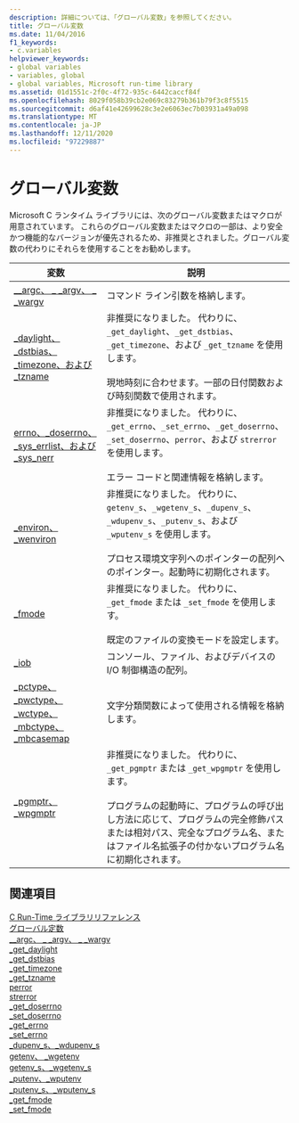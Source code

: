 ```yaml
---
description: 詳細については、「グローバル変数」を参照してください。
title: グローバル変数
ms.date: 11/04/2016
f1_keywords:
- c.variables
helpviewer_keywords:
- global variables
- variables, global
- global variables, Microsoft run-time library
ms.assetid: 01d1551c-2f0c-4f72-935c-6442caccf84f
ms.openlocfilehash: 8029f058b39cb2e069c83279b361b79f3c8f5515
ms.sourcegitcommit: d6af41e42699628c3e2e6063ec7b03931a49a098
ms.translationtype: MT
ms.contentlocale: ja-JP
ms.lasthandoff: 12/11/2020
ms.locfileid: "97229887"
---
```

# <a name="global-variables"></a>グローバル変数

Microsoft C ランタイム ライブラリには、次のグローバル変数またはマクロが用意されています。 これらのグローバル変数またはマクロの一部は、より安全かつ機能的なバージョンが優先されるため、非推奨とされました。グローバル変数の代わりにそれらを使用することをお勧めします。

|変数|説明|
|--------------|-----------------|
|[__argc、 \_ _argv、 \_ _wargv](../c-runtime-library/argc-argv-wargv.md)|コマンド ライン引数を格納します。|
|[_daylight、_dstbias、_timezone、および _tzname](../c-runtime-library/daylight-dstbias-timezone-and-tzname.md)|非推奨になりました。 代わりに、`_get_daylight`、`_get_dstbias`、`_get_timezone`、および `_get_tzname` を使用します。<br /><br /> 現地時刻に合わせます。一部の日付関数および時刻関数で使用されます。|
|[errno、_doserrno、_sys_errlist、および _sys_nerr](../c-runtime-library/errno-doserrno-sys-errlist-and-sys-nerr.md)|非推奨になりました。 代わりに、`_get_errno`、`_set_errno`、`_get_doserrno`、`_set_doserrno`、`perror`、および `strerror` を使用します。<br /><br /> エラー コードと関連情報を格納します。|
|[_environ、_wenviron](../c-runtime-library/environ-wenviron.md)|非推奨になりました。 代わりに、`getenv_s`、`_wgetenv_s`、`_dupenv_s`、`_wdupenv_s`、`_putenv_s`、および `_wputenv_s` を使用します。<br /><br /> プロセス環境文字列へのポインターの配列へのポインター。起動時に初期化されます。|
|[_fmode](../c-runtime-library/fmode.md)|非推奨になりました。 代わりに、`_get_fmode` または `_set_fmode` を使用します。<br /><br /> 既定のファイルの変換モードを設定します。|
|[_iob](../c-runtime-library/iob.md)|コンソール、ファイル、およびデバイスの I/O 制御構造の配列。|
|[_pctype、_pwctype、_wctype、_mbctype、_mbcasemap](../c-runtime-library/pctype-pwctype-wctype-mbctype-mbcasemap.md)|文字分類関数によって使用される情報を格納します。|
|[_pgmptr、_wpgmptr](../c-runtime-library/pgmptr-wpgmptr.md)|非推奨になりました。 代わりに、`_get_pgmptr` または `_get_wpgmptr` を使用します。<br /><br /> プログラムの起動時に、プログラムの呼び出し方法に応じて、プログラムの完全修飾パスまたは相対パス、完全なプログラム名、またはファイル名拡張子の付かないプログラム名に初期化されます。|

## <a name="see-also"></a>関連項目

[C Run-Time ライブラリリファレンス](../c-runtime-library/c-run-time-library-reference.md)<br/>
[グローバル定数](../c-runtime-library/global-constants.md)<br/>
[__argc、 \_ _argv、 \_ _wargv](../c-runtime-library/argc-argv-wargv.md)<br/>
[_get_daylight](../c-runtime-library/reference/get-daylight.md)<br/>
[_get_dstbias](../c-runtime-library/reference/get-dstbias.md)<br/>
[_get_timezone](../c-runtime-library/reference/get-timezone.md)<br/>
[_get_tzname](../c-runtime-library/reference/get-tzname.md)<br/>
[perror](../c-runtime-library/reference/perror-wperror.md)<br/>
[strerror](../c-runtime-library/reference/strerror-strerror-wcserror-wcserror.md)<br/>
[_get_doserrno](../c-runtime-library/reference/get-doserrno.md)<br/>
[_set_doserrno](../c-runtime-library/reference/set-doserrno.md)<br/>
[_get_errno](../c-runtime-library/reference/get-errno.md)<br/>
[_set_errno](../c-runtime-library/reference/set-errno.md)<br/>
[_dupenv_s、_wdupenv_s](../c-runtime-library/reference/dupenv-s-wdupenv-s.md)<br/>
[getenv、 _wgetenv](../c-runtime-library/reference/getenv-wgetenv.md)<br/>
[getenv_s、_wgetenv_s](../c-runtime-library/reference/getenv-s-wgetenv-s.md)<br/>
[_putenv、_wputenv](../c-runtime-library/reference/putenv-wputenv.md)<br/>
[_putenv_s、_wputenv_s](../c-runtime-library/reference/putenv-s-wputenv-s.md)<br/>
[_get_fmode](../c-runtime-library/reference/get-fmode.md)<br/>
[_set_fmode](../c-runtime-library/reference/set-fmode.md)
